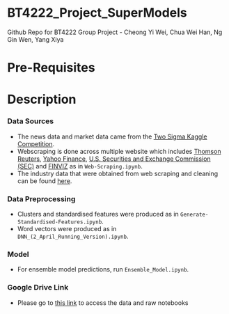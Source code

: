 # BT4222_Project_SuperModels
Github Repo for BT4222 Group Project - Cheong Yi Wei, Chua Wei Han, Ng Gin Wen, Yang Xiya

# Pre-Requisites

# Description
### Data Sources
- The news data and market data came from the [Two Sigma Kaggle Competition](https://www.kaggle.com/c/two-sigma-financial-news).
- Webscraping is done across multiple website which includes [Thomson Reuters](https://www.reuters.com/), [Yahoo Finance](https://sg.finance.yahoo.com/), [U.S. Securities and Exchange Commission (SEC)](https://www.sec.gov/edgar/searchedgar/companysearch.html) and [FINVIZ](https://finviz.com/) as in ```Web-Scraping.ipynb```.
- The industry data that were obtained from web scraping and cleaning can be found [here](https://drive.google.com/open?id=1IxKUUlggh1aX-maK3kyqYL3_9kxTrGif).
### Data Preprocessing
- Clusters and standardised features were produced as in ```Generate-Standardised-Features.ipynb```.
- Word vectors were produced as in ```DNN_(2_April_Running_Version).ipynb```.
### Model
- For ensemble model predictions, run ```Ensemble_Model.ipynb```.
### Google Drive Link
- Please go to [this link](https://drive.google.com/open?id=1RiAYz5LsL9r6JCT5NiqcP3rkXilIznvp) to access the data and raw notebooks